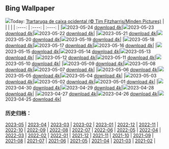 ## Bing Wallpaper
![](https://global.bing.com/th?id=OHR.WesternBoxTurtle_PT-BR5703667401_UHD.jpg&w=1000)Today: [Ttartaruga de caixa ocidental (© Tim Fitzharris/Minden Pictures)](https://global.bing.com/th?id=OHR.WesternBoxTurtle_PT-BR5703667401_UHD.jpg)
|      |      |      |
| :----: | :----: | :----: |
|![](https://global.bing.com/th?id=OHR.WesternBoxTurtle_PT-BR5703667401_UHD.jpg&pid=hp&w=384&h=216&rs=1&c=4)2023-05-24 [download 4k](https://global.bing.com/th?id=OHR.WesternBoxTurtle_PT-BR5703667401_UHD.jpg)|![](https://global.bing.com/th?id=OHR.BiodiverseCostaRica_PT-BR5409439931_UHD.jpg&pid=hp&w=384&h=216&rs=1&c=4)2023-05-23 [download 4k](https://global.bing.com/th?id=OHR.BiodiverseCostaRica_PT-BR5409439931_UHD.jpg)|![](https://global.bing.com/th?id=OHR.PontdArcole_PT-BR4920312632_UHD.jpg&pid=hp&w=384&h=216&rs=1&c=4)2023-05-22 [download 4k](https://global.bing.com/th?id=OHR.PontdArcole_PT-BR4920312632_UHD.jpg)|
|![](https://global.bing.com/th?id=OHR.EuropeanHoneybee_PT-BR4239657418_UHD.jpg&pid=hp&w=384&h=216&rs=1&c=4)2023-05-21 [download 4k](https://global.bing.com/th?id=OHR.EuropeanHoneybee_PT-BR4239657418_UHD.jpg)|![](https://global.bing.com/th?id=OHR.SumatranRhino_PT-BR3675960886_UHD.jpg&pid=hp&w=384&h=216&rs=1&c=4)2023-05-20 [download 4k](https://global.bing.com/th?id=OHR.SumatranRhino_PT-BR3675960886_UHD.jpg)|![](https://global.bing.com/th?id=OHR.MuseoSoumaya_PT-BR6724252759_UHD.jpg&pid=hp&w=384&h=216&rs=1&c=4)2023-05-19 [download 4k](https://global.bing.com/th?id=OHR.MuseoSoumaya_PT-BR6724252759_UHD.jpg)|
|![](https://global.bing.com/th?id=OHR.CormorantBridge_PT-BR6164830212_UHD.jpg&pid=hp&w=384&h=216&rs=1&c=4)2023-05-18 [download 4k](https://global.bing.com/th?id=OHR.CormorantBridge_PT-BR6164830212_UHD.jpg)|![](https://global.bing.com/th?id=OHR.AmericanWetlands_PT-BR5846493559_UHD.jpg&pid=hp&w=384&h=216&rs=1&c=4)2023-05-17 [download 4k](https://global.bing.com/th?id=OHR.AmericanWetlands_PT-BR5846493559_UHD.jpg)|![](https://global.bing.com/th?id=OHR.MorroJable_PT-BR5522198016_UHD.jpg&pid=hp&w=384&h=216&rs=1&c=4)2023-05-16 [download 4k](https://global.bing.com/th?id=OHR.MorroJable_PT-BR5522198016_UHD.jpg)|
|![](https://global.bing.com/th?id=OHR.OdocoileusVirginianus_PT-BR5303938011_UHD.jpg&pid=hp&w=384&h=216&rs=1&c=4)2023-05-15 [download 4k](https://global.bing.com/th?id=OHR.OdocoileusVirginianus_PT-BR5303938011_UHD.jpg)|![](https://global.bing.com/th?id=OHR.SonnyBonoPelicans_PT-BR5084592128_UHD.jpg&pid=hp&w=384&h=216&rs=1&c=4)2023-05-14 [download 4k](https://global.bing.com/th?id=OHR.SonnyBonoPelicans_PT-BR5084592128_UHD.jpg)|![](https://global.bing.com/th?id=OHR.WildLupine_PT-BR4776568888_UHD.jpg&pid=hp&w=384&h=216&rs=1&c=4)2023-05-13 [download 4k](https://global.bing.com/th?id=OHR.WildLupine_PT-BR4776568888_UHD.jpg)|
|![](https://global.bing.com/th?id=OHR.FootballField_PT-BR4517916371_UHD.jpg&pid=hp&w=384&h=216&rs=1&c=4)2023-05-12 [download 4k](https://global.bing.com/th?id=OHR.FootballField_PT-BR4517916371_UHD.jpg)|![](https://global.bing.com/th?id=OHR.CordouanLighthouse_PT-BR4280996810_UHD.jpg&pid=hp&w=384&h=216&rs=1&c=4)2023-05-11 [download 4k](https://global.bing.com/th?id=OHR.CordouanLighthouse_PT-BR4280996810_UHD.jpg)|![](https://global.bing.com/th?id=OHR.Atoll_PT-BR4064286054_UHD.jpg&pid=hp&w=384&h=216&rs=1&c=4)2023-05-10 [download 4k](https://global.bing.com/th?id=OHR.Atoll_PT-BR4064286054_UHD.jpg)|
|![](https://global.bing.com/th?id=OHR.TheChaps_PT-BR3805944610_UHD.jpg&pid=hp&w=384&h=216&rs=1&c=4)2023-05-09 [download 4k](https://global.bing.com/th?id=OHR.TheChaps_PT-BR3805944610_UHD.jpg)|![](https://global.bing.com/th?id=OHR.SealLaughing_PT-BR3611435433_UHD.jpg&pid=hp&w=384&h=216&rs=1&c=4)2023-05-08 [download 4k](https://global.bing.com/th?id=OHR.SealLaughing_PT-BR3611435433_UHD.jpg)|![](https://global.bing.com/th?id=OHR.HwangmaesanAzaleas_PT-BR1848101696_UHD.jpg&pid=hp&w=384&h=216&rs=1&c=4)2023-05-07 [download 4k](https://global.bing.com/th?id=OHR.HwangmaesanAzaleas_PT-BR1848101696_UHD.jpg)|
|![](https://global.bing.com/th?id=OHR.Popocatepetl_PT-BR1206870374_UHD.jpg&pid=hp&w=384&h=216&rs=1&c=4)2023-05-06 [download 4k](https://global.bing.com/th?id=OHR.Popocatepetl_PT-BR1206870374_UHD.jpg)|![](https://global.bing.com/th?id=OHR.RebelBase_PT-BR6000097788_UHD.jpg&pid=hp&w=384&h=216&rs=1&c=4)2023-05-05 [download 4k](https://global.bing.com/th?id=OHR.RebelBase_PT-BR6000097788_UHD.jpg)|![](https://global.bing.com/th?id=OHR.ThreeWildebeest_PT-BR5590684985_UHD.jpg&pid=hp&w=384&h=216&rs=1&c=4)2023-05-04 [download 4k](https://global.bing.com/th?id=OHR.ThreeWildebeest_PT-BR5590684985_UHD.jpg)|
|![](https://global.bing.com/th?id=OHR.KlostersSerneus_PT-BR5752952274_UHD.jpg&pid=hp&w=384&h=216&rs=1&c=4)2023-05-03 [download 4k](https://global.bing.com/th?id=OHR.KlostersSerneus_PT-BR5752952274_UHD.jpg)|![](https://global.bing.com/th?id=OHR.QuebecCityBridge_PT-BR5681899847_UHD.jpg&pid=hp&w=384&h=216&rs=1&c=4)2023-05-02 [download 4k](https://global.bing.com/th?id=OHR.QuebecCityBridge_PT-BR5681899847_UHD.jpg)|![](https://global.bing.com/th?id=OHR.ExteriorPreservationHall_PT-BR5718704073_UHD.jpg&pid=hp&w=384&h=216&rs=1&c=4)2023-05-01 [download 4k](https://global.bing.com/th?id=OHR.ExteriorPreservationHall_PT-BR5718704073_UHD.jpg)|
|![](https://global.bing.com/th?id=OHR.JTNPMilkyWay_PT-BR5635937343_UHD.jpg&pid=hp&w=384&h=216&rs=1&c=4)2023-04-30 [download 4k](https://global.bing.com/th?id=OHR.JTNPMilkyWay_PT-BR5635937343_UHD.jpg)|![](https://global.bing.com/th?id=OHR.MariposaGrove_PT-BR5231629704_UHD.jpg&pid=hp&w=384&h=216&rs=1&c=4)2023-04-29 [download 4k](https://global.bing.com/th?id=OHR.MariposaGrove_PT-BR5231629704_UHD.jpg)|![](https://global.bing.com/th?id=OHR.SouthPadre_PT-BR5387043078_UHD.jpg&pid=hp&w=384&h=216&rs=1&c=4)2023-04-28 [download 4k](https://global.bing.com/th?id=OHR.SouthPadre_PT-BR5387043078_UHD.jpg)|
|![](https://global.bing.com/th?id=OHR.GHOAudubonDay_PT-BR5342739946_UHD.jpg&pid=hp&w=384&h=216&rs=1&c=4)2023-04-27 [download 4k](https://global.bing.com/th?id=OHR.GHOAudubonDay_PT-BR5342739946_UHD.jpg)|![](https://global.bing.com/th?id=OHR.AdelieWPD_PT-BR5302212413_UHD.jpg&pid=hp&w=384&h=216&rs=1&c=4)2023-04-26 [download 4k](https://global.bing.com/th?id=OHR.AdelieWPD_PT-BR5302212413_UHD.jpg)|![](https://global.bing.com/th?id=OHR.FranconianWineCellar_PT-BR4973800707_UHD.jpg&pid=hp&w=384&h=216&rs=1&c=4)2023-04-25 [download 4k](https://global.bing.com/th?id=OHR.FranconianWineCellar_PT-BR4973800707_UHD.jpg)|

### 历史归档：
[2023-05](https://github.com/niumoo/bing-wallpaper/tree/main/picture/2023-05/) | [2023-04](https://github.com/niumoo/bing-wallpaper/tree/main/picture/2023-04/) | [2023-03](https://github.com/niumoo/bing-wallpaper/tree/main/picture/2023-03/) | [2023-02](https://github.com/niumoo/bing-wallpaper/tree/main/picture/2023-02/) | [2023-01](https://github.com/niumoo/bing-wallpaper/tree/main/picture/2023-01/) | [2022-12](https://github.com/niumoo/bing-wallpaper/tree/main/picture/2022-12/) | [2022-11](https://github.com/niumoo/bing-wallpaper/tree/main/picture/2022-11/) | [2022-10](https://github.com/niumoo/bing-wallpaper/tree/main/picture/2022-10/) | 
[2022-09](https://github.com/niumoo/bing-wallpaper/tree/main/picture/2022-09/) | [2022-08](https://github.com/niumoo/bing-wallpaper/tree/main/picture/2022-08/) | [2022-07](https://github.com/niumoo/bing-wallpaper/tree/main/picture/2022-07/) | [2022-06](https://github.com/niumoo/bing-wallpaper/tree/main/picture/2022-06/) | [2022-05](https://github.com/niumoo/bing-wallpaper/tree/main/picture/2022-05/) | [2022-04](https://github.com/niumoo/bing-wallpaper/tree/main/picture/2022-04/) | [2022-03](https://github.com/niumoo/bing-wallpaper/tree/main/picture/2022-03/) | [2022-02](https://github.com/niumoo/bing-wallpaper/tree/main/picture/2022-02/) | 
[2022-01](https://github.com/niumoo/bing-wallpaper/tree/main/picture/2022-01/) | [2021-12](https://github.com/niumoo/bing-wallpaper/tree/main/picture/2021-12/) | [2021-11](https://github.com/niumoo/bing-wallpaper/tree/main/picture/2021-11/) | [2021-10](https://github.com/niumoo/bing-wallpaper/tree/main/picture/2021-10/) | [2021-09](https://github.com/niumoo/bing-wallpaper/tree/main/picture/2021-09/) | [2021-08](https://github.com/niumoo/bing-wallpaper/tree/main/picture/2021-08/) | [2021-07](https://github.com/niumoo/bing-wallpaper/tree/main/picture/2021-07/) | [2021-06](https://github.com/niumoo/bing-wallpaper/tree/main/picture/2021-06/) | 
[2021-05](https://github.com/niumoo/bing-wallpaper/tree/main/picture/2021-05/) | [2021-04](https://github.com/niumoo/bing-wallpaper/tree/main/picture/2021-04/) | [2021-03](https://github.com/niumoo/bing-wallpaper/tree/main/picture/2021-03/) | [2021-02](https://github.com/niumoo/bing-wallpaper/tree/main/picture/2021-02/) | 